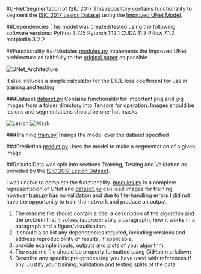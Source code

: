#U-Net Segmentation of ISIC 2017
This repository contains functionality to segment the [ISIC 2017 Lesion Dataset](https://challenge.isic-archive.com/data/#2017) using the [Improved UNet Model](https://arxiv.org/abs/1802.10508v1).

##Dependencies
This model was created/tested using the following software versions:
Python 3.7.15
Pytorch 1.12.1
CUDA 11.3
Pillow 7.1.2
matplotlib 3.2.2

##Functionality
###Modules
[modules.py](modules.py) implements the Improved UNet architecture as faithfully to the [original paper](https://arxiv.org/abs/1802.10508v1) as possible.

![UNet_Architecture](/assets/UNet_Architecture.png)

It also includes a simple calculator for the DICE loss coefficient for use in training and testing

###Dataset
[dataset.py](dataset.py) Contains functionality for important png and jpg images from a folder directory into Tensors for operation.
Images should be lesions and segmentations should be one-hot masks.

![Lesion](/assets/example_lesion.jpg)
![Mask](/assets/example_mask.png)

###Training
[train.py](train.py) Traings the model over the dataset specified

###Prediction
[predict.py](predict.py) Uses the model to make a segmentation of a given image

##Results
Data was split into sections Training, Testing and Validation as provided by the [ISIC 2017 Lesion Dataset](https://challenge.isic-archive.com/data/#2017).

I was unable to complete the functionality. [modules.py](modules.py) is a complete representation of UNet and [dataset.py](dataset.py) can load images for training, however [train.py](train.py) has no validation and due to file-handling errors I did not have the opportunity to train the network and produce an output.

1. The readme file should contain a title, a description of the algorithm and the problem that it solves
(approximately a paragraph), how it works in a paragraph and a figure/visualisation.
2. It should also list any dependencies required, including versions and address reproduciblility of results,
if applicable.
3. provide example inputs, outputs and plots of your algorithm
4. The read me file should be properly formatted using GitHub markdown
5. Describe any specific pre-processing you have used with references if any. Justify your training, validation
and testing splits of the data.
